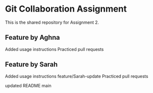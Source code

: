 # Git Collaboration Assignment

This is the shared repository for Assignment 2.

## Feature by Aghna
Added usage instructions
Practiced pull requests

## Feature by Sarah
Added usage instructions 
feature/Sarah-update
Practiced pull requests

updated README
 main
